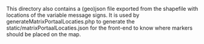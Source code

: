 This directory also contains a (geo)json file exported from the shapefile with locations of the variable message signs. It is used by generateMatrixPortaalLocaties.php to generate the static/matrixPortaalLocaties.json for the front-end to know where markers should be placed on the map.
